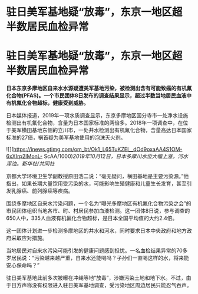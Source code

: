 # 驻日美军基地疑“放毒”，东京一地区超半数居民血检异常

# 驻日美军基地疑“放毒”，东京一地区超半数居民血检异常

**日本东京多摩地区自来水水源疑遭美军基地污染，被检测出含有可能致癌的有机氟化合物(PFAS)。一个市民团体8日发布的调查结果显示，超过半数当地居民血液中有机氟化合物超标，健康受到威胁。**

日本媒体报道，2019年一项水质调查显示，东京多摩地区国分寺市一处净水设施检测出有机氟化合物，含量为日本国家标准的两倍多。2018年一项调查中，在位于美军横田基地东侧的立川市，一处井水检测出有机氟化合物，含量高达日本国家标准的27倍，祸首疑为美军基地使用的泡沫灭火剂。

![](https://inews.gtimg.com/om_bt/Ok1_L65TuKZEl__dOd9oxaAA4S1OM-6xXIrp2IMonL-
ScAA/1000)_2019年10月12日，日本多摩川水位大幅上涨，河水浑浊。新华社/共同社_

京都大学环境卫生学副教授原田浩二说：“毫无疑问，横田基地是主要污染源。”他指出，如果长期大量饮用受污染的水，可能影响生殖健康和儿童生长发育，甚至引发乳腺癌、前列腺癌等疾病。

围绕多摩地区自来水污染问题，一个名为“曝光多摩地区有机氟化合物污染之会”的市民团体组织当地各市、町、村居民参加血液检测。这一团体8日说，参与调查的650人中，335人血液有机氟化合物超标，是日本全国平均值的大约2.4倍。

这一团体计划进一步检测多摩地区的井水和河水，同时要求日本中央政府和地方政府采取应对措施。

当地居民对自来水污染可能引发的健康问题感到担忧。一名血检结果异常的70多岁居民说：“污染越来越严重，自来水还能喝吗？子孙们一直喝这样的水，将来能安心保命吗？”

驻日美军基地此前多次被曝在冲绳等地“放毒”，涉嫌污染土地和地下水。不过，由于日方声称没有权限进入驻日美军基地调查，受污染地区周边居民只能忍气吞声。


